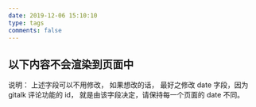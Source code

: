 ```yaml
---
date: 2019-12-06 15:10:10
type: tags
comments: false
---
```


## 以下内容不会渲染到页面中

说明：
上述字段可以不用修改， 如果想改的话， 最好之修改 date 字段，因为 gitalk 评论功能的 id， 就是由该字段决定，请保持每一个页面的 date 不同。